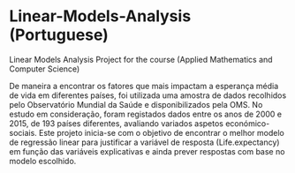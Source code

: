 # Linear-Models-Analysis (Portuguese)
Linear Models Analysis Project for the course (Applied Mathematics and Computer Science)

De maneira a encontrar os fatores que mais impactam a esperança média de vida em
diferentes países, foi utilizada uma amostra de dados recolhidos pelo Observatório
Mundial da Saúde e disponibilizados pela OMS.
No estudo em consideração, foram registados dados entre os anos de 2000 e 2015,
de 193 países diferentes, avaliando variados aspetos económico-sociais.
Este projeto inicia-se com o objetivo de encontrar o melhor modelo de regressão linear para justificar a variável de resposta (Life.expectancy) em função das variáveis
explicativas e ainda prever respostas com base no modelo escolhido.
